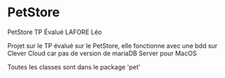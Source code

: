# PetStore
PetStore TP Évalué LAFORE Léo

Projet sur le TP évalué sur le PetStore, elle fonctionne avec une bdd sur Clever Cloud car pas de version de mariaDB Server pour MacOS

Toutes les classes sont dans le package 'pet'
